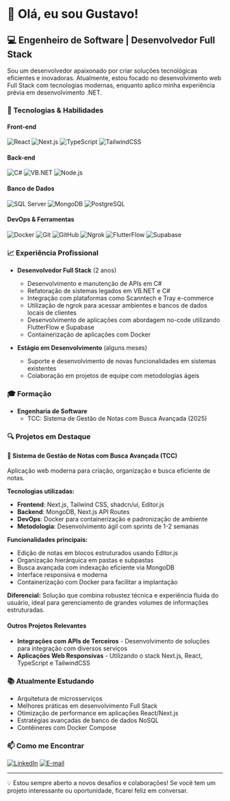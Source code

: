 # 👋 Olá, eu sou Gustavo!

## 💻 Engenheiro de Software | Desenvolvedor Full Stack

Sou um desenvolvedor apaixonado por criar soluções tecnológicas eficientes e inovadoras. Atualmente, estou focado no desenvolvimento web Full Stack com tecnologias modernas, enquanto aplico minha experiência prévia em desenvolvimento .NET.

### 🚀 Tecnologias & Habilidades

#### Front-end
![React](https://img.shields.io/badge/-React-61DAFB?style=flat-square&logo=react&logoColor=black)
![Next.js](https://img.shields.io/badge/-Next.js-000000?style=flat-square&logo=next.js&logoColor=white)
![TypeScript](https://img.shields.io/badge/-TypeScript-3178C6?style=flat-square&logo=typescript&logoColor=white)
![TailwindCSS](https://img.shields.io/badge/-TailwindCSS-06B6D4?style=flat-square&logo=tailwindcss&logoColor=white)

#### Back-end
![C#](https://img.shields.io/badge/-C%23-239120?style=flat-square&logo=c-sharp&logoColor=white)
![VB.NET](https://img.shields.io/badge/-VB.NET-512BD4?style=flat-square&logo=.net&logoColor=white)
![Node.js](https://img.shields.io/badge/-Node.js-339933?style=flat-square&logo=node.js&logoColor=white)

#### Banco de Dados
![SQL Server](https://img.shields.io/badge/-SQL%20Server-CC2927?style=flat-square&logo=microsoft-sql-server&logoColor=white)
![MongoDB](https://img.shields.io/badge/-MongoDB-47A248?style=flat-square&logo=mongodb&logoColor=white)
![PostgreSQL](https://img.shields.io/badge/-PostgreSQL-4169E1?style=flat-square&logo=postgresql&logoColor=white)

#### DevOps & Ferramentas
![Docker](https://img.shields.io/badge/-Docker-2496ED?style=flat-square&logo=docker&logoColor=white)
![Git](https://img.shields.io/badge/-Git-F05032?style=flat-square&logo=git&logoColor=white)
![GitHub](https://img.shields.io/badge/-GitHub-181717?style=flat-square&logo=github)
![Ngrok](https://img.shields.io/badge/-Ngrok-1F1E37?style=flat-square&logo=ngrok&logoColor=white)
![FlutterFlow](https://img.shields.io/badge/-FlutterFlow-02569B?style=flat-square&logo=flutter&logoColor=white)
![Supabase](https://img.shields.io/badge/-Supabase-3ECF8E?style=flat-square&logo=supabase&logoColor=white)

### 📈 Experiência Profissional

- **Desenvolvedor Full Stack** (2 anos)
  - Desenvolvimento e manutenção de APIs em C#
  - Refatoração de sistemas legados em VB.NET e C#
  - Integração com plataformas como Scanntech e Tray e-commerce
  - Utilização de ngrok para acessar ambientes e bancos de dados locais de clientes
  - Desenvolvimento de aplicações com abordagem no-code utilizando FlutterFlow e Supabase
  - Containerização de aplicações com Docker

- **Estágio em Desenvolvimento** (alguns meses)
  - Suporte e desenvolvimento de novas funcionalidades em sistemas existentes
  - Colaboração em projetos de equipe com metodologias ágeis

### 🎓 Formação

- **Engenharia de Software**
  - TCC: Sistema de Gestão de Notas com Busca Avançada (2025)

### 🔍 Projetos em Destaque

#### 📝 Sistema de Gestão de Notas com Busca Avançada (TCC)
Aplicação web moderna para criação, organização e busca eficiente de notas.

**Tecnologias utilizadas:**
- **Frontend**: Next.js, Tailwind CSS, shadcn/ui, Editor.js
- **Backend**: MongoDB, Next.js API Routes
- **DevOps**: Docker para containerização e padronização de ambiente
- **Metodologia**: Desenvolvimento ágil com sprints de 1-2 semanas

**Funcionalidades principais:**
- Edição de notas em blocos estruturados usando Editor.js
- Organização hierárquica em pastas e subpastas
- Busca avançada com indexação eficiente via MongoDB
- Interface responsiva e moderna
- Containerização com Docker para facilitar a implantação

**Diferencial:** Solução que combina robustez técnica e experiência fluida do usuário, ideal para gerenciamento de grandes volumes de informações estruturadas.

#### Outros Projetos Relevantes
- **Integrações com APIs de Terceiros** - Desenvolvimento de soluções para integração com diversos serviços
- **Aplicações Web Responsivas** - Utilizando o stack Next.js, React, TypeScript e TailwindCSS

### 📚 Atualmente Estudando

- Arquitetura de microsserviços
- Melhores práticas em desenvolvimento Full Stack
- Otimização de performance em aplicações React/Next.js
- Estratégias avançadas de banco de dados NoSQL
- Contêineres com Docker Compose

### 📫 Como me Encontrar

[![LinkedIn](https://img.shields.io/badge/-LinkedIn-0077B5?style=flat-square&logo=linkedin&logoColor=white)](https://www.linkedin.com/in/gustavo-bezerra-b51598221/)
[![E-mail](https://img.shields.io/badge/-E--mail-D14836?style=flat-square&logo=gmail&logoColor=white)](mailto:devgustavobezerra@gmail.com)

---

💡 Estou sempre aberto a novos desafios e colaborações! Se você tem um projeto interessante ou oportunidade, ficarei feliz em conversar.
